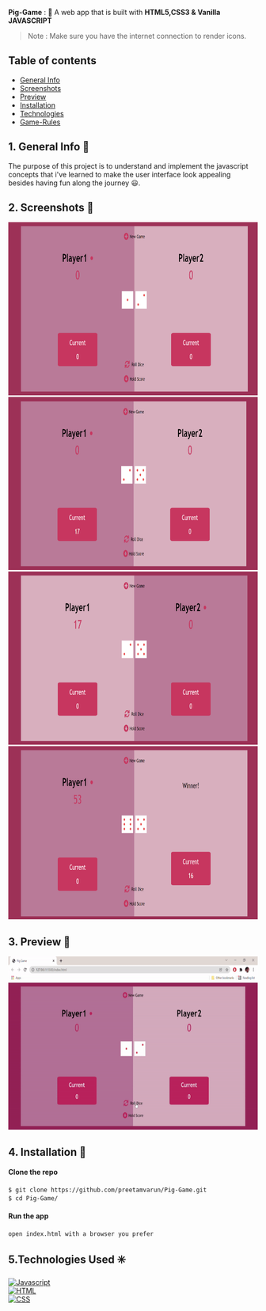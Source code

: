 **Pig-Game** : :jack_o_lantern:
A web app that is built with **HTML5,CSS3 & Vanilla JAVASCRIPT**  

> Note : Make sure you have the internet connection to render icons.

## Table of contents
- [General Info](#General-Info-)
- [Screenshots](#screenshots-)
- [Preview](#preview-)
- [Installation](#Installation-)
- [Technologies](#Technologies-Used-)
- [Game-Rules](#Game-Rules)

## 1. General Info 📝
The purpose of this project is to understand and implement the javascript concepts that i've learned to make the user interface look appealing besides having fun along the journey :smiley:.

## 2. Screenshots 📸
<img src = "images/a.png" alt = "taskListImage" height = 350 width = 750>
<img src = "images/b.png" alt = "taskListImage" height = 350 width = 750>
<img src = "images/c.png" alt = "taskListImage" height = 350 width = 750>
<img src = "images/d.png" alt = "taskListImage" height = 350 width = 750>


## 3. Preview 🎥

<img src = 'images/preview.gif' alt = 'preview' height = 350 width = 750>

## 4. Installation 📀

#### Clone the repo

```sh
$ git clone https://github.com/preetamvarun/Pig-Game.git
$ cd Pig-Game/
```

#### Run the app
```sh
open index.html with a browser you prefer
```
## 5.Technologies Used ✳️

[![Javascript](https://img.shields.io/badge/Javascript-vanillaJs-orange)](https://devdocs.io/javascript/)   
[![HTML](https://img.shields.io/badge/HTML-currentVersion5-green)](https://devdocs.io/html/)   
[![CSS](https://img.shields.io/badge/CSS-currentVersion3-violet)](https://devdocs.io/css/) 
